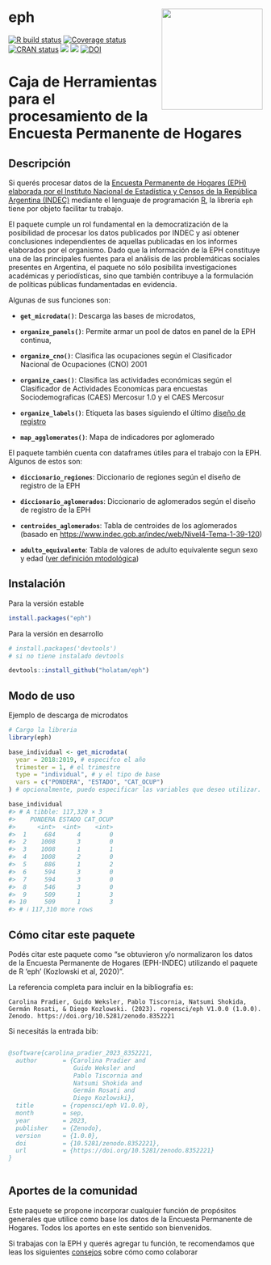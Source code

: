 
<!-- README.md is generated from README.Rmd. Please edit that file -->

# eph <img src='man/figures/logo.png' align="right" height="200" style="float:right; height:200px;" />

<!-- badges: start -->

[![R build
status](https://github.com/holatam/eph/workflows/R-CMD-check/badge.svg)](https://github.com/holatam/eph/actions)
[![Coverage
status](https://codecov.io/gh/holatam/eph/branch/master/graph/badge.svg)](https://app.codecov.io/gh/holatam/eph?branch=master)
[![CRAN
status](https://www.r-pkg.org/badges/version/eph)](https://cran.r-project.org/package=eph)
[![](http://cranlogs.r-pkg.org/badges/grand-total/eph?color=blue)](https://cran.r-project.org/package=eph)
[![](http://cranlogs.r-pkg.org/badges/last-month/eph?color=blue)](https://cran.r-project.org/package=eph)
[![DOI](https://zenodo.org/badge/DOI/10.5281/zenodo.8352221.svg)](https://doi.org/10.5281/zenodo.8352221)


<!-- badges: end -->

# Caja de Herramientas para el procesamiento de la Encuesta Permanente de Hogares

## Descripción

Si querés procesar datos de la [Encuesta Permanente de Hogares (EPH)
elaborada por el Instituto Nacional de Estadística y Censos de la
República Argentina
(INDEC)](https://www.indec.gob.ar/bases-de-datos.asp) mediante el
lenguaje de programación [R](https://www.r-project.org/), la librería
`eph` tiene por objeto facilitar tu trabajo.

El paquete cumple un rol fundamental en la democratización de la
posibilidad de procesar los datos publicados por INDEC y así obtener
conclusiones independientes de aquellas publicadas en los informes
elaborados por el organismo. Dado que la información de la EPH
constituye una de las principales fuentes para el análisis de las
problemáticas sociales presentes en Argentina, el paquete no sólo
posibilita investigaciones académicas y periodísticas, sino que también
contribuye a la formulación de políticas públicas fundamentadas en
evidencia.

Algunas de sus funciones son:

- **`get_microdata()`**: Descarga las bases de microdatos,

- **`organize_panels()`**: Permite armar un pool de datos en panel de la
  EPH continua,

- **`organize_cno()`**: Clasifica las ocupaciones según el Clasificador
  Nacional de Ocupaciones (CNO) 2001

- **`organize_caes()`**: Clasifica las actividades económicas según el
  Clasificador de Actividades Economicas para encuestas
  Sociodemograficas (CAES) Mercosur 1.0 y el CAES Mercosur

- **`organize_labels()`**: Etiqueta las bases siguiendo el último
  [diseño de
  registro](https://www.indec.gob.ar/ftp/cuadros/menusuperior/eph/EPH_registro_t218.pdf)

- **`map_agglomerates()`**: Mapa de indicadores por aglomerado

El paquete también cuenta con dataframes útiles para el trabajo con la
EPH. Algunos de estos son:

- **`diccionario_regiones`**: Diccionario de regiones según el diseño de
  registro de la EPH

- **`diccionario_aglomerados`**: Diccionario de aglomerados según el
  diseño de registro de la EPH

- **`centroides_aglomerados`**: Tabla de centroides de los aglomerados
  (basado en <https://www.indec.gob.ar/indec/web/Nivel4-Tema-1-39-120>)

- **`adulto_equivalente`**: Tabla de valores de adulto equivalente segun
  sexo y edad ([ver definición
  mtodológica](https://www.indec.gob.ar/ftp/cuadros/sociedad/preguntas_frecuentes_cba_cbt.pdf))

## Instalación

Para la versión estable

``` r
install.packages("eph")
```

Para la versión en desarrollo

``` r
# install.packages('devtools')
# si no tiene instalado devtools

devtools::install_github("holatam/eph")
```

## Modo de uso

Ejemplo de descarga de microdatos

``` r
# Cargo la libreria
library(eph)

base_individual <- get_microdata(
  year = 2018:2019, # especifco el año
  trimester = 1, # el trimestre
  type = "individual", # y el tipo de base
  vars = c("PONDERA", "ESTADO", "CAT_OCUP")
) # opcionalmente, puedo especificar las variables que deseo utilizar.

base_individual
#> # A tibble: 117,320 × 3
#>    PONDERA ESTADO CAT_OCUP
#>      <int>  <int>    <int>
#>  1     684      4        0
#>  2    1008      3        0
#>  3    1008      1        1
#>  4    1008      2        0
#>  5     886      1        2
#>  6     594      3        0
#>  7     594      3        0
#>  8     546      3        0
#>  9     509      1        3
#> 10     509      1        3
#> # ℹ 117,310 more rows
```

## Cómo citar este paquete

Podés citar este paquete como “se obtuvieron y/o normalizaron los datos
de la Encuesta Permanente de Hogares (EPH-INDEC) utilizando el paquete
de R ‘eph’ (Kozlowski et al, 2020)”.

La referencia completa para incluir en la bibliografía es:

    Carolina Pradier, Guido Weksler, Pablo Tiscornia, Natsumi Shokida, Germán Rosati, & Diego Kozlowski. (2023). ropensci/eph V1.0.0 (1.0.0). Zenodo. https://doi.org/10.5281/zenodo.8352221

Si necesitás la entrada bib:

``` bib

@software{carolina_pradier_2023_8352221,
  author       = {Carolina Pradier and
                  Guido Weksler and
                  Pablo Tiscornia and
                  Natsumi Shokida and
                  Germán Rosati and
                  Diego Kozlowski},
  title        = {ropensci/eph V1.0.0},
  month        = sep,
  year         = 2023,
  publisher    = {Zenodo},
  version      = {1.0.0},
  doi          = {10.5281/zenodo.8352221},
  url          = {https://doi.org/10.5281/zenodo.8352221}
}
  
```

## Aportes de la comunidad

Este paquete se propone incorporar cualquier función de propósitos
generales que utilice como base los datos de la Encuesta Permanente de
Hogares. Todos los aportes en este sentido son bienvenidos.

Si trabajas con la EPH y querés agregar tu función, te recomendamos que
leas los siguientes
[consejos](https://github.com/holatam/eph/blob/master/docs/CONTRIBUTING.md)
sobre cómo como colaborar

